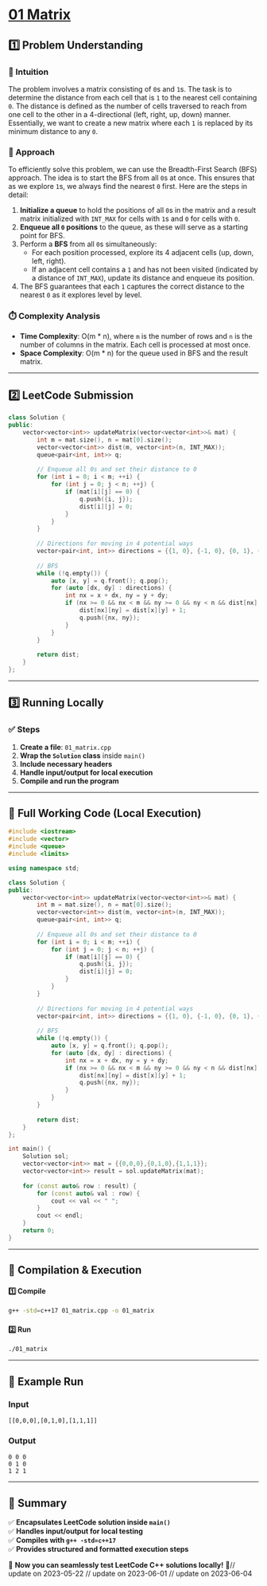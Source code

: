 # **[01 Matrix](https://leetcode.com/problems/01-matrix/description/)**  

## **1️⃣ Problem Understanding**  
### **📌 Intuition**  
The problem involves a matrix consisting of `0`s and `1`s. The task is to determine the distance from each cell that is `1` to the nearest cell containing `0`. The distance is defined as the number of cells traversed to reach from one cell to the other in a 4-directional (left, right, up, down) manner. Essentially, we want to create a new matrix where each `1` is replaced by its minimum distance to any `0`.

### **🚀 Approach**  
To efficiently solve this problem, we can use the Breadth-First Search (BFS) approach. The idea is to start the BFS from all `0`s at once. This ensures that as we explore `1`s, we always find the nearest `0` first. Here are the steps in detail:
1. **Initialize a queue** to hold the positions of all `0`s in the matrix and a result matrix initialized with `INT_MAX` for cells with `1`s and `0` for cells with `0`.
2. **Enqueue all `0` positions** to the queue, as these will serve as a starting point for BFS.
3. Perform a **BFS** from all `0`s simultaneously:
   - For each position processed, explore its 4 adjacent cells (up, down, left, right).
   - If an adjacent cell contains a `1` and has not been visited (indicated by a distance of `INT_MAX`), update its distance and enqueue its position.
4. The BFS guarantees that each `1` captures the correct distance to the nearest `0` as it explores level by level.

### **⏱️ Complexity Analysis**  
- **Time Complexity**: O(m * n), where `m` is the number of rows and `n` is the number of columns in the matrix. Each cell is processed at most once.
- **Space Complexity**: O(m * n) for the queue used in BFS and the result matrix.

---  

## **2️⃣ LeetCode Submission**  
```cpp
class Solution {
public:
    vector<vector<int>> updateMatrix(vector<vector<int>>& mat) {
        int m = mat.size(), n = mat[0].size();
        vector<vector<int>> dist(m, vector<int>(n, INT_MAX));
        queue<pair<int, int>> q;
        
        // Enqueue all 0s and set their distance to 0
        for (int i = 0; i < m; ++i) {
            for (int j = 0; j < n; ++j) {
                if (mat[i][j] == 0) {
                    q.push({i, j});
                    dist[i][j] = 0;
                }
            }
        }
        
        // Directions for moving in 4 potential ways
        vector<pair<int, int>> directions = {{1, 0}, {-1, 0}, {0, 1}, {0, -1}};
        
        // BFS
        while (!q.empty()) {
            auto [x, y] = q.front(); q.pop();
            for (auto [dx, dy] : directions) {
                int nx = x + dx, ny = y + dy;
                if (nx >= 0 && nx < m && ny >= 0 && ny < n && dist[nx][ny] == INT_MAX) {
                    dist[nx][ny] = dist[x][y] + 1;
                    q.push({nx, ny});
                }
            }
        }
        
        return dist;
    }
};  
```  

---  

## **3️⃣ Running Locally**  
### **✅ Steps**  
1. **Create a file**: `01_matrix.cpp`  
2. **Wrap the `Solution` class** inside `main()`  
3. **Include necessary headers**  
4. **Handle input/output for local execution**  
5. **Compile and run the program**  

---  

## **📝 Full Working Code (Local Execution)**  
```cpp
#include <iostream>
#include <vector>
#include <queue>
#include <limits>

using namespace std;

class Solution {
public:
    vector<vector<int>> updateMatrix(vector<vector<int>>& mat) {
        int m = mat.size(), n = mat[0].size();
        vector<vector<int>> dist(m, vector<int>(n, INT_MAX));
        queue<pair<int, int>> q;
        
        // Enqueue all 0s and set their distance to 0
        for (int i = 0; i < m; ++i) {
            for (int j = 0; j < n; ++j) {
                if (mat[i][j] == 0) {
                    q.push({i, j});
                    dist[i][j] = 0;
                }
            }
        }
        
        // Directions for moving in 4 potential ways
        vector<pair<int, int>> directions = {{1, 0}, {-1, 0}, {0, 1}, {0, -1}};
        
        // BFS
        while (!q.empty()) {
            auto [x, y] = q.front(); q.pop();
            for (auto [dx, dy] : directions) {
                int nx = x + dx, ny = y + dy;
                if (nx >= 0 && nx < m && ny >= 0 && ny < n && dist[nx][ny] == INT_MAX) {
                    dist[nx][ny] = dist[x][y] + 1;
                    q.push({nx, ny});
                }
            }
        }
        
        return dist;
    }
};

int main() {
    Solution sol;
    vector<vector<int>> mat = {{0,0,0},{0,1,0},{1,1,1}};
    vector<vector<int>> result = sol.updateMatrix(mat);
    
    for (const auto& row : result) {
        for (const auto& val : row) {
            cout << val << " ";
        }
        cout << endl;
    }
    return 0;
}
```  

---  

## **🔧 Compilation & Execution**  
#### **1️⃣ Compile**  
```bash
g++ -std=c++17 01_matrix.cpp -o 01_matrix
```  

#### **2️⃣ Run**  
```bash
./01_matrix
```  

---  

## **🎯 Example Run**  
### **Input**  
```
[[0,0,0],[0,1,0],[1,1,1]]
```  
### **Output**  
```
0 0 0 
0 1 0 
1 2 1 
```  

---  

## **📌 Summary**  
✅ **Encapsulates LeetCode solution inside `main()`**  
✅ **Handles input/output for local testing**  
✅ **Compiles with `g++ -std=c++17`**  
✅ **Provides structured and formatted execution steps**  

🚀 **Now you can seamlessly test LeetCode C++ solutions locally!** 🚀// update on 2023-05-22
// update on 2023-06-01
// update on 2023-06-04
